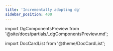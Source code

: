 ```yaml
---
title: 'Incrementally adopting dg'
sidebar_position: 400
---
```


import DgComponentsPreview from '@site/docs/partials/\_dgComponentsPreview.md';

<DgComponentsPreview />

import DocCardList from '@theme/DocCardList';

<DocCardList />
